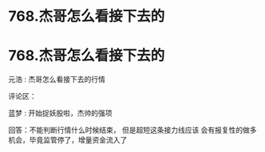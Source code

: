 # 768.杰哥怎么看接下去的

# 768.杰哥怎么看接下去的

元浩 : 杰哥怎么看接下去的行情

评论区：

蓝梦 : 开始捉妖股啦，杰帅的强项

回答：不能判断行情什么时候结束， 但是超短这条接力线应该 会有报复性的做多机会，毕竟监管停了，增量资金流入了